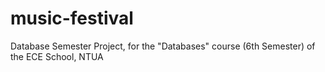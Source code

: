 # music-festival
Database Semester Project, for the "Databases" course (6th Semester) of the ECE School, NTUA
